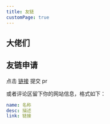 ```yaml
---
title: 友链
customPage: true
---
```


## 大佬们

<FriendLinks />

## 友链申请

点击 [链接](https://github.com/hai-zou/vitepress-blog/edit/main/data/links.ts) 提交 pr

或者评论区留下你的网站信息，格式如下：

```yaml
name: 名称
desc: 描述
link: 链接
```
